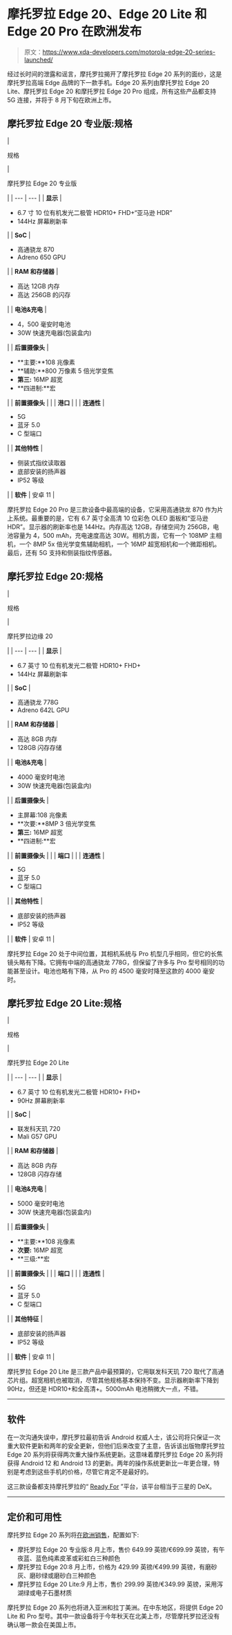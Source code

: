 # 摩托罗拉 Edge 20、Edge 20 Lite 和 Edge 20 Pro 在欧洲发布

> 原文：<https://www.xda-developers.com/motorola-edge-20-series-launched/>

经过长时间的泄露和谣言，摩托罗拉揭开了摩托罗拉 Edge 20 系列的面纱，这是摩托罗拉高端 Edge 品牌的下一款手机。Edge 20 系列由摩托罗拉 Edge 20 Lite、摩托罗拉 Edge 20 和摩托罗拉 Edge 20 Pro 组成，所有这些产品都支持 5G 连接，并将于 8 月下旬在欧洲上市。

## 摩托罗拉 Edge 20 专业版:规格

| 

规格

 | 

摩托罗拉 Edge 20 专业版

 |
| --- | --- |
| **显示** | 

*   6.7 寸 10 位有机发光二极管 HDR10+ FHD+“亚马逊 HDR”
*   144Hz 屏幕刷新率

 |
| **SoC** | 

*   高通骁龙 870
*   Adreno 650 GPU

 |
| **RAM 和存储器** | 

*   高达 12GB 内存
*   高达 256GB 的闪存

 |
| **电池&充电** | 

*   4，500 毫安时电池
*   30W 快速充电器(包装盒内)

 |
| **后置摄像头** | 

*   **主要:**108 兆像素
*   **辅助:**800 万像素 5 倍光学变焦
*   **第三:** 16MP 超宽
*   **四进制:**宏

 |
| **前置摄像头** |  |
| **港口** |  |
| **连通性** | 

*   5G
*   蓝牙 5.0
*   C 型端口

 |
| **其他特性** | 

*   侧装式指纹读取器
*   底部安装的扬声器
*   IP52 等级

 |
| **软件** | 安卓 11 |

摩托罗拉 Edge 20 Pro 是三款设备中最高端的设备，它采用高通骁龙 870 作为片上系统。最重要的是，它有 6.7 英寸全高清 10 位彩色 OLED 面板和“亚马逊 HDR”。显示器的刷新率也是 144Hz。内存高达 12GB，存储空间为 256GB，电池容量为 4，500 mAh，充电速度高达 30W。相机方面，它有一个 108MP 主相机，一个 8MP 5x 倍光学变焦辅助相机，一个 16MP 超宽相机和一个微距相机。最后，还有 5G 支持和侧装指纹传感器。

## 摩托罗拉 Edge 20:规格

| 

规格

 | 

摩托罗拉边缘 20

 |
| --- | --- |
| **显示** | 

*   6.7 英寸 10 位有机发光二极管 HDR10+ FHD+
*   144Hz 屏幕刷新率

 |
| **SoC** | 

*   高通骁龙 778G
*   Adreno 642L GPU

 |
| **RAM 和存储器** | 

*   高达 8GB 内存
*   128GB 闪存存储

 |
| **电池&充电** | 

*   4000 毫安时电池
*   30W 快速充电器(包装盒内)

 |
| **后置摄像头** | 

*   主屏幕:108 兆像素
*   **次要:**8MP 3 倍光学变焦
*   **第三:** 16MP 超宽
*   **四进制:**宏

 |
| **前置摄像头** |  |
| **端口** |  |
| **连通性** | 

*   5G
*   蓝牙 5.0
*   C 型端口

 |
| **其他特性** | 

*   底部安装的扬声器
*   IP52 等级

 |
| **软件** | 安卓 11 |

摩托罗拉 Edge 20 处于中间位置，其相机系统与 Pro 机型几乎相同，但它的长焦镜头略有下降。它拥有中端的高通骁龙 778G，但保留了许多与 Pro 型号相同的功能甚至设计。电池也略有下降，从 Pro 的 4500 毫安时降至这款的 4000 毫安时。

## 摩托罗拉 Edge 20 Lite:规格

| 

规格

 | 

摩托罗拉 Edge 20 Lite

 |
| --- | --- |
| **显示** | 

*   6.7 英寸 10 位有机发光二极管 HDR10+ FHD+
*   90Hz 屏幕刷新率

 |
| **SoC** | 

*   联发科天玑 720
*   Mali G57 GPU

 |
| **RAM 和存储器** | 

*   高达 8GB 内存
*   128GB 闪存存储

 |
| **电池&充电** | 

*   5000 毫安时电池
*   30W 快速充电器(包装盒内)

 |
| **后置摄像头** | 

*   **主要:**108 兆像素
*   **次要:** 16MP 超宽
*   **三级:**宏

 |
| **前置摄像头** |  |
| **端口** |  |
| **连通性** | 

*   5G
*   蓝牙 5.0
*   C 型端口

 |
| **其他特征** | 

*   底部安装的扬声器
*   IP52 等级

 |
| **软件** | 安卓 11 |

摩托罗拉 Edge 20 Lite 是三款产品中最预算的，它用联发科天玑 720 取代了高通芯片组。超宽相机也被取消，尽管其他规格基本保持不变。显示器刷新率下降到 90Hz，但还是 HDR10+和全高清+。5000mAh 电池稍微大一点，不错。

* * *

## 软件

在一次沟通失误中，摩托罗拉最初告诉 Android 权威人士，该公司将只保证一次重大软件更新和两年的安全更新，但他们后来改变了主意，告诉该出版物摩托罗拉 Edge 20 系列将获得两次重大操作系统更新。这意味着摩托罗拉 Edge 20 系列将获得 Android 12 和 Android 13 的更新。两年的操作系统更新比一年更合理，特别是考虑到这些手机的价格，尽管它肯定不是最好的。

这三款设备都支持摩托罗拉的“ [Ready For](https://www.xda-developers.com/motorola-ready-for-desktop-mode-edge-plus/) ”平台，该平台相当于三星的 DeX。

* * *

## 定价和可用性

摩托罗拉 Edge 20 系列将[在欧洲销售](https://blog.motorola.de/2021/07/29/die-neue-motorola-edge-20-familie-steht-fuer-style-und-schoensten-content/)，配置如下:

*   摩托罗拉 Edge 20 专业版:8 月上市，售价 649.99 英镑/€699.99 英镑，有午夜蓝、蓝色纯素皮革或彩虹白三种颜色
*   摩托罗拉 Edge 20:8 月上市，价格为 429.99 英镑/€499.99 英镑，有磨砂灰、磨砂绿或磨砂白三种颜色
*   摩托罗拉 Edge 20 Lite:9 月上市，售价 299.99 英镑/€349.99 英镑，采用泻湖绿或电子石墨材质

摩托罗拉 Edge 20 系列也将进入亚洲和拉丁美洲。在中东地区，将提供 Edge 20 Lite 和 Pro 型号。其中一款设备将于今年秋天在北美上市，尽管摩托罗拉还没有确认哪一款会在美国上市。